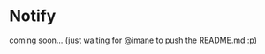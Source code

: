 # Notify

coming soon... (just waiting for [@imane](https://github.com/imanebahiaoui) to push the README.md :p)
